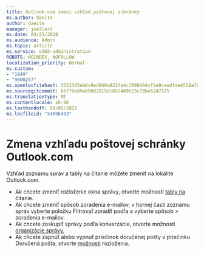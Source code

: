 ```yaml
---
title: Outlook.com zmení vzhľad poštovej schránky
ms.author: daeite
author: daeite
manager: joallard
ms.date: 04/21/2020
ms.audience: Admin
ms.topic: article
ms.service: o365-administration
ROBOTS: NOINDEX, NOFOLLOW
localization_priority: Normal
ms.custom:
- "1849"
- "9000257"
ms.openlocfilehash: 3522345eb8c0ed840a821fe4c3098464cf2e0ceedfaee558a703be643758ee7a
ms.sourcegitcommit: b5f7da89a650d2915dc652449623c78be6247175
ms.translationtype: MT
ms.contentlocale: sk-SK
ms.lasthandoff: 08/05/2021
ms.locfileid: "54096493"
---
```

# <a name="change-the-look-of-your-outlookcom-mailbox"></a>Zmena vzhľadu poštovej schránky Outlook.com

Vzhľad zoznamu správ a tably na čítanie môžete zmeniť na lokalite Outlook.com.

- Ak chcete zmeniť rozloženie okna správy, otvorte možnosti [tably na](https://outlook.live.com/mail/options/mail/layout/readingPane) čítanie.
- Ak chcete zmeniť spôsob zoradenia e-mailov, v hornej časti zoznamu správ vyberte položku Filtrovať zoradiť podľa a vyberte spôsob  >   zoradenia e-mailov.
- Ak chcete zoskupiť správy podľa konverzácie, otvorte možnosti [organizácie správy.](https://outlook.live.com/mail/options/mail/layout/conversations)
- Ak chcete zapnúť alebo vypnúť priečinok doručenej pošty v priečinku Doručená pošta, otvorte [možnosti](https://outlook.live.com/mail/options/mail/layout/focused) rozloženia.